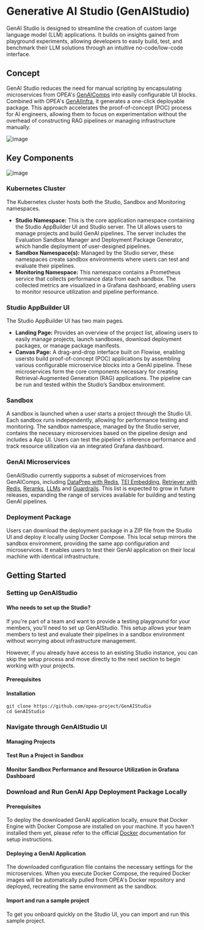 # Generative AI Studio (GenAIStudio)
 GenAI Studio is designed to streamline the creation of custom large language model (LLM) applications. It builds on insights gained from playground experiments, allowing developers to easily build, test, and benchmark their LLM solutions through an intuitive no-code/low-code interface.

 ## Concept
 GenAI Studio reduces the need for manual scripting by encapsulating microservices from OPEA's [GenAIComps](https://github.com/opea-project/GenAIComps) into easily configurable UI blocks. Combined with OPEA's [GenAIInfra](https://github.com/opea-project/GenAIInfra), it generates a one-click deployable package. This approach accelerates the proof-of-concept (POC) process for AI engineers, allowing them to focus on experimentation without the overhead of constructing RAG pipelines or managing infrastructure manually.

![image](https://github.com/user-attachments/assets/f6b59616-4669-4544-81ca-e858d7d9eea1)

 ## Key Components

![image](https://github.com/user-attachments/assets/dc96bf9b-9f81-41c4-97cc-c6e7714e30e8)

 ### Kubernetes Cluster
 The Kubernetes cluster hosts both the Studio, Sandbox and Monitoring namespaces. 
 - **Studio Namespace:** This is the core application namespace containing the Studio AppBuilder UI and Studio server. The UI allows users to manage projects and build GenAI pipelines. The server includes the Evaluation Sandbox Manager and Deployment Package Generator, which handle deployment of user-designed pipelines.
 - **Sandbox Namespace(s):** Managed by the Studio server, these namespaces create sandbox environments where users can test and evaluate their pipelines. 
 - **Monitoring Namespace:** This namespace contains a Prometheus service that collects performance data from each sandbox. The collected metrics are visualized in a Grafana dashboard, enabling users to monitor resource utilization and pipeline performance.

### Studio AppBuilder UI
The Studio AppBuilder UI has two main pages.
- **Landing Page:** Provides an overview of the project list, allowing users to easily manage projects, launch sandboxes, download deployment packages, or manage package manifests.
- **Canvas Page:** A drag-and-drop interface built on Flowise, enabling usersto build proof-of-concept (POC) applications by assembling various configurable microservice blocks into a GenAI pipeline. These microservices form the core components necessary for creating Retrieval-Augmented Generation (RAG) applications. The pipeline can be run and tested within the Studio’s Sandbox environment.

### Sandbox
A sandbox is launched when a user starts a project through the Studio UI. Each sandbox runs independently, allowing for performance testing and monitoring. The sandbox namespace, managed by the Studio server, contains the necessary microservices based on the pipeline design and includes a App UI. Users can test the pipeline's inference performance and track resource utilization via an integrated Grafana dashboard.

### GenAI Microservices
GenAIStudio currently supports a subset of microservices from GenAIComps, including [DataPrep with Redis](https://github.com/opea-project/GenAIComps/tree/main/comps/dataprep/redis), [TEI Embedding](https://github.com/opea-project/GenAIComps/tree/main/comps/embeddings), [Retriever with Redis](https://github.com/opea-project/GenAIComps/tree/main/comps/retrievers/redis), [Reranks](https://github.com/opea-project/GenAIComps/tree/main/comps/reranks), [LLMs](https://github.com/opea-project/GenAIComps/tree/main/comps/llms) and [Guardrails](https://github.com/opea-project/GenAIComps/tree/main/comps/guardrails). This list is expected to grow in future releases, expanding the range of services available for building and testing GenAI pipelines.

### Deployment Package
Users can download the deployment package in a ZIP file from the Studio UI and deploy it locally using Docker Compose. This local setup mirrors the sandbox environment, providing the same app configuration and microservices. It enables users to test their GenAI application on their local machine with identical infrastructure.

## Getting Started
### Setting up GenAIStudio
#### Who needs to set up the Studio?
  
If you're part of a team and want to provide a testing playground for your members, you'll need to set up GenAIStudio. This setup allows your team members to test and evaluate their pipelines in a sandbox environment without worrying about infrastructure management.

However, if you already have access to an existing Studio instance, you can skip the setup process and move directly to the next section to begin working with your projects.

#### Prerequisites

#### Installation

```
git clone https://github.com/opea-project/GenAIStudio
cd GenAIStudio
```
### Navigate through GenAIStudio UI
#### Managing Projects
#### Test Run a Project in Sandbox
#### Monitor Sandbox Performance and Resource Utilization in Grafana Dashboard

### Download and Run GenAI App Deployment Package Locally	
#### Prerequisites
To deploy the downloaded GenAI application locally, ensure that Docker Engine with Docker Compose are installed on your machine. If you haven't installed them yet, please refer to the official [Docker](https://docs.docker.com/engine/install/) documentation for setup instructions.
	
#### Deploying a GenAI Application
The downloaded configuration file contains the necessary settings for the microservices. When you execute Docker Compose, the required Docker images will be automatically pulled from OPEA's Docker repository and deployed, recreating the same environment as the sandbox.

#### Import and run a sample project
To get you onboard quickly on the Studio UI, you can import and run this sample project.













